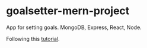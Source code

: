 # goalsetter-mern-project

App for setting goals. MongoDB, Express, React, Node.

Following this [tutorial](https://www.youtube.com/watch?v=-0exw-9YJBo&list=PLR6CCpAD3lP9_Vf0yAaDnI1e3ENbzWb8Y&index=2&t=320s&ab_channel=TraversyMedia).

